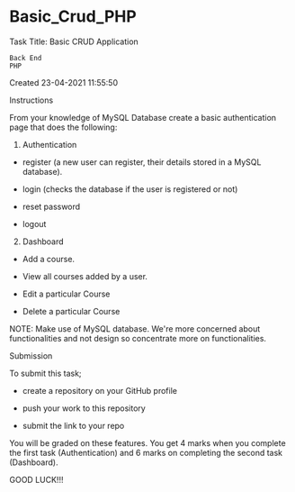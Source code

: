 # Basic_Crud_PHP
 Task Title: Basic CRUD Application

    Back End
    PHP

Created 23-04-2021 11:55:50

Instructions

From your knowledge of MySQL Database create a basic authentication page that does the following:

1. Authentication

- register (a new user can register, their details stored in a MySQL database). 

- login (checks the database if the user is registered or not)

- reset password

- logout

2. Dashboard

- Add a course.

- View all courses added by a user. 

- Edit a particular Course

- Delete a particular Course

 

NOTE: Make use of MySQL database. We're more concerned about functionalities and not design so concentrate more on functionalities.

 

Submission

 

To submit this task;

- create a repository on your GitHub profile

- push your work to this repository

- submit the link to your repo

 

You will be graded on these features. You get 4 marks when you complete the first task (Authentication) and 6 marks on completing the second task (Dashboard).

 

GOOD LUCK!!!
